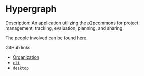 # Hypergraph

Description: An application utilizing the
[p2pcommons](../p2pcommons/README.md) for project management,
tracking, evaluation, planning, and sharing.

The people involved can be found
[here](https://github.com/orgs/hypergraph-xyz/people).

GitHub links:
  - [Organization](https://github.com/hypergraph-xyz)
  - [`cli`](https://github.com/hypergraph-xyz/cli)
  - [`desktop`](https://github.com/hypergraph-xyz/desktop)

